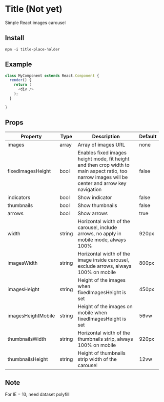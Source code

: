 # Title (Not yet)

Simple React images carousel

## Install

`npm -i title-place-holder`

## Example

```js
class MyComponent extends React.Component {
  render() {
    return (
      <div />
    );
  }

}
```

##  Props

|      Property     |  Type  |          Description          | Default |
| ----------------  | ------ |          -----------          | ------- |
| images            | array   | Array of images URL | none |
| fixedImagesHeight  | bool   | Enables fixed images height mode, fit height and then crop width to main aspect ratio, too narrow images will be center and arrow key navigation | false |
| indicators         | bool   | Show indicator | false |
| thumbnails         | bool   | Show thumbnails | false |
| arrows             | bool   | Show arrows | true |
| width              | string | Horizontal width of the carousel, include arrows, no apply in mobile mode, always 100% | 920px |
| imagesWidth        | string | Horizontal width of the image inside carousel, exclude arrows, always 100% on mobile | 800px |
| imagesHeight       | string | Height of the images when fixedImagesHeight is set | 450px |
| imagesHeightMobile | string | Height of the images on mobile when fixedImagesHeight is set | 56vw |
| thumbnailsWidth   | string | Horizontal width of the thumbnails strip, always 100% on mobile | 920px |
| thumbnailsHeight  | string | Height of thumbnails strip width of the carousel | 12vw |

##  Note

For IE = 10, need dataset polyfill